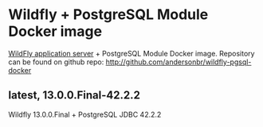 # Wildfly + PostgreSQL Module Docker image

[WildFly application server](http://wildfly.org/) + PostgreSQL Module Docker image.
Repository can be found on github repo: http://github.com/andersonbr/wildfly-pgsql-docker

## latest, 13.0.0.Final-42.2.2

Wildfly 13.0.0.Final + PostgreSQL JDBC 42.2.2
